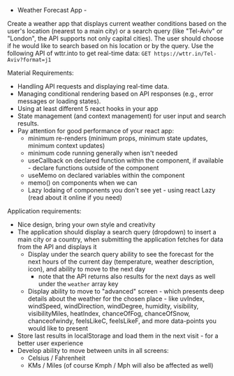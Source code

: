 - Weather Forecast App -

Create a weather app that displays current weather conditions based on the user's location (nearest to a main city) or a search query (like "Tel-Aviv" or "London", the API supports not only capital cities). The user should choose if he would like to search based on his location or by the query.
Use the following API of wttr.into to get real-time data: `GET https://wttr.in/Tel-Aviv?format=j1`

Material Requirements:
* Handling API requests and displaying real-time data.
* Managing conditional rendering based on API responses (e.g., error messages or loading states).
* Using at least different 5 react hooks in your app
* State management (and context management) for user input and search results.
* Pay attention for good performance of your react app:
  - minimum re-renders (minimum props, minimum state updates, minimum context updates)
  - minimum code running generally when isn't needed
  - useCallback on declared function within the component, if available - declare functions outside of the component
  - useMemo on declared variables within the component
  - memo() on components when we can
  - Lazy lodaing of components you don't see yet - using react Lazy (read about it online if you need)

Application requirements:
* Nice design, bring your own style and creativity
* The application should display a search query (dropdown) to insert a main city or a country, when submitting the application fetches for data from the API and displays it
  - Display under the search query ability to see the forecast for the next hours of the current day (temperature, weather description, icon), and ability to move to the next day
    - note that the API returns also results for the next days as well under the `weather` array key
  - Display ability to move to "advanced" screen - which presents deep details about the weather for the chosen place - like uvIndex, windSpeed, windDirection, windDegree, humidity, visibility, visibilityMiles, heatIndex, chanceOfFog, chanceOfSnow, chanceofwindy, feelsLikeC, feelsLikeF, and more data-points you would like to present
* Store last results in localStorage and load them in the next visit - for a better user experience
* Develop ability to move between units in all screens:
  - Celsius / Fahrenheit
  - KMs / Miles (of course Kmph / Mph will also be affected as well)